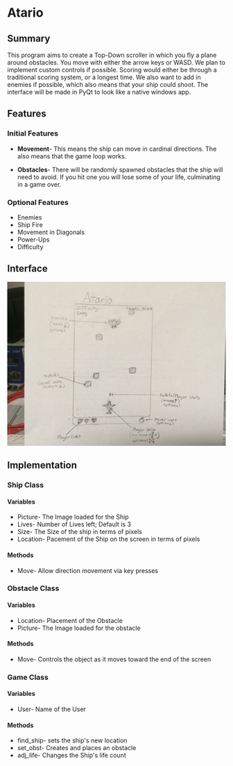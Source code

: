 # Atario

## Summary

This program aims to create a Top-Down scroller in which you fly a plane around obstacles.
You move with either the arrow keys or WASD. We plan to implement custom controls if possible.
Scoring would either be through a traditional scoring system, or a longest time.
We also want to add in enemies if possible, which also means that your ship could shoot.
The interface will be made in PyQt to look like a native windows app.

## Features

### Initial Features

* __Movement__- This means the ship can move in cardinal directions.
The also means that the game loop works.

* __Obstacles__- There will be randomly spawned obstacles that the ship will need to avoid.
If you hit one you will lose some of your life, culminating in a game over.

### Optional Features

* Enemies
* Ship Fire
* Movement in Diagonals
* Power-Ups
* Difficulty

## Interface

![Basic Interface](Images/Specs_Interface.JPG)

## Implementation

### Ship Class

#### Variables
* Picture- The Image loaded for the Ship
* Lives- Number of Lives left; Default is 3
* Size- The Size of the ship in terms of pixels
* Location- Pacement of the Ship on the screen in terms of pixels

#### Methods
* Move- Allow direction movement via key presses

### Obstacle Class

#### Variables
* Location- Placement of the Obstacle
* Picture- The Image loaded for the obstacle

#### Methods
* Move- Controls the object as it moves toward the end of the screen

### Game Class

#### Variables
* User- Name of the User

#### Methods
* find_ship- sets the ship's new location
* set_obst- Creates and places an obstacle
* adj_life- Changes the Ship's life count